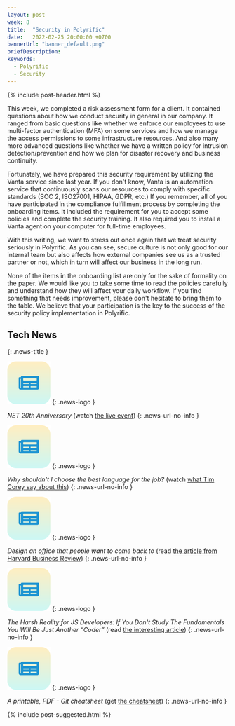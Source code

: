 ```yaml
---
layout: post
week: 8
title:  "Security in Polyrific"
date:   2022-02-25 20:00:00 +0700
bannerUrl: "banner_default.png"
briefDescription: 
keywords:
  - Polyrific
  - Security
---
```


{% include post-header.html %}

This week, we completed a risk assessment form for a client. It contained questions about how we conduct security in general in our company. It ranged from basic questions like whether we enforce our employees to use multi-factor authentication (MFA) on some services and how we manage the access permissions to some infrastructure resources. And also many more advanced questions like whether we have a written policy for intrusion detection/prevention and how we plan for disaster recovery and business continuity.

Fortunately, we have prepared this security requirement by utilizing the Vanta service since last year. If you don't know, Vanta is an automation service that continuously scans our resources to comply with specific standards (SOC 2, ISO27001, HIPAA, GDPR, etc.) If you remember, all of you have participated in the compliance fulfillment process by completing the onboarding items. It included the requirement for you to accept some policies and complete the security training. It also required you to install a Vanta agent on your computer for full-time employees.

With this writing, we want to stress out once again that we treat security seriously in Polyrific. As you can see, secure culture is not only good for our internal team but also affects how external companies see us as a trusted partner or not, which in turn will affect our business in the long run.

None of the items in the onboarding list are only for the sake of formality on the paper. We would like you to take some time to read the policies carefully and understand how they will affect your daily workflow. If you find something that needs improvement, please don't hesitate to bring them to the table. We believe that your participation is the key to the success of the security policy implementation in Polyrific.

## Tech News
{: .news-title }

![memo](/assets/images/tech-news.svg)
{: .news-logo }

*NET 20th Anniversary* (watch [the live event](https://youtu.be/67tCWKnweso))
{: .news-url-no-info }

![memo](/assets/images/tech-news.svg)
{: .news-logo }

*Why shouldn't I choose the best language for the job?* (watch [what Tim Corey say about this](https://youtu.be/IeN4mrGBNQU))
{: .news-url-no-info }

![memo](/assets/images/tech-news.svg)
{: .news-logo }

*Design an office that people want to come back to* (read [the article from Harvard Business Review](https://hbr.org/2022/01/design-an-office-that-people-want-to-come-back-to))
{: .news-url-no-info }

![memo](/assets/images/tech-news.svg)
{: .news-logo }

*The Harsh Reality for JS Developers: If You Don't Study The Fundamentals You Will Be Just Another “Coder”* (read [the interesting article](https://dev.to/dragosnedelcu/the-harsh-reality-for-js-developers-master-the-fundamentals-or-you-will-be-just-a-coder-21ke))
{: .news-url-no-info }

![memo](/assets/images/tech-news.svg)
{: .news-logo }

*A printable, PDF - Git cheatsheet* (get [the cheatsheet](https://dev.to/tqbit/a-printable-pdf-git-cheatsheet-33bd))
{: .news-url-no-info }

{% include post-suggested.html %}
